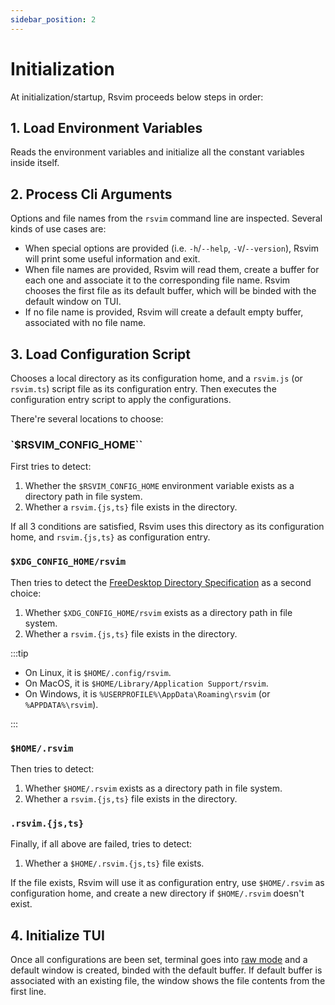 ```yaml
---
sidebar_position: 2
---
```


# Initialization

At initialization/startup, Rsvim proceeds below steps in order:

## 1. Load Environment Variables

Reads the environment variables and initialize all the constant variables inside itself.

## 2. Process Cli Arguments

Options and file names from the `rsvim` command line are inspected. Several kinds of use cases are:

- When special options are provided (i.e. `-h`/`--help`, `-V`/`--version`), Rsvim will print some useful information and exit.
- When file names are provided, Rsvim will read them, create a buffer for each one and associate it to the corresponding file name. Rsvim chooses the first file as its default buffer, which will be binded with the default window on TUI.
- If no file name is provided, Rsvim will create a default empty buffer, associated with no file name.

## 3. Load Configuration Script

Chooses a local directory as its configuration home, and a `rsvim.js` (or `rsvim.ts`) script file as its configuration entry.
Then executes the configuration entry script to apply the configurations.

There're several locations to choose:

### `$RSVIM_CONFIG_HOME``

First tries to detect:

1. Whether the `$RSVIM_CONFIG_HOME` environment variable exists as a directory path in file system.
2. Whether a `rsvim.{js,ts}` file exists in the directory.

If all 3 conditions are satisfied, Rsvim uses this directory as its configuration home, and `rsvim.{js,ts}` as configuration entry.

### `$XDG_CONFIG_HOME/rsvim`

Then tries to detect the [FreeDesktop Directory Specification](https://specifications.freedesktop.org/basedir-spec/latest/) as a second choice:

1. Whether `$XDG_CONFIG_HOME/rsvim` exists as a directory path in file system.
2. Whether a `rsvim.{js,ts}` file exists in the directory.

:::tip

- On Linux, it is `$HOME/.config/rsvim`.
- On MacOS, it is `$HOME/Library/Application Support/rsvim`.
- On Windows, it is `%USERPROFILE%\AppData\Roaming\rsvim` (or `%APPDATA%\rsvim`).

:::

### `$HOME/.rsvim`

Then tries to detect:

1. Whether `$HOME/.rsvim` exists as a directory path in file system.
2. Whether a `rsvim.{js,ts}` file exists in the directory.

### `.rsvim.{js,ts}`

Finally, if all above are failed, tries to detect:

1. Whether a `$HOME/.rsvim.{js,ts}` file exists.

If the file exists, Rsvim will use it as configuration entry, use `$HOME/.rsvim` as configuration home, and create a new directory if `$HOME/.rsvim` doesn't exist.

## 4. Initialize TUI

Once all configurations are been set, terminal goes into [raw mode](https://en.wikipedia.org/wiki/Terminal_mode) and a default window is created, binded with the default buffer. If default buffer is associated with an existing file, the window shows the file contents from the first line.
